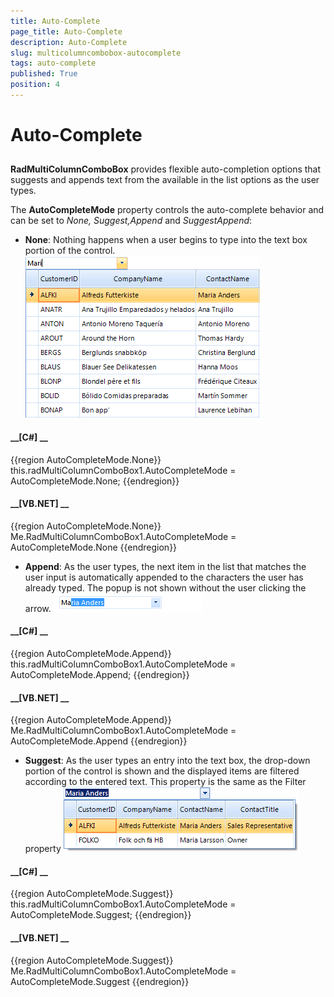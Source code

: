 ```yaml
---
title: Auto-Complete
page_title: Auto-Complete
description: Auto-Complete
slug: multicolumncombobox-autocomplete
tags: auto-complete
published: True
position: 4
---
```


# Auto-Complete



## 

__RadMultiColumnComboBox__ provides flexible auto-completion options that suggests
          and appends text from the available in the list options as the user types.
        

The __AutoCompleteMode__ property controls the auto-complete behavior and can be set to
          *None, Suggest,Append* and *SuggestAppend*:
        

* __None__: Nothing happens when a user begins to type into the text box portion of the control.
            ![multicolumncombobox-autocomplete 001](images/multicolumncombobox-autocomplete001.png)

#### __[C#] __

{{region AutoCompleteMode.None}}
	        this.radMultiColumnComboBox1.AutoCompleteMode = AutoCompleteMode.None;
	{{endregion}}



#### __[VB.NET] __

{{region AutoCompleteMode.None}}
	        Me.RadMultiColumnComboBox1.AutoCompleteMode = AutoCompleteMode.None
	{{endregion}}



* __Append__: As the user types, the next item in the list that matches the user input is automatically appended to the characters the user has already typed. The popup is not shown without the user clicking the arrow.
            ![multicolumncombobox-autocomplete 002](images/multicolumncombobox-autocomplete002.png)

#### __[C#] __

{{region AutoCompleteMode.Append}}
	        this.radMultiColumnComboBox1.AutoCompleteMode = AutoCompleteMode.Append;
	{{endregion}}



#### __[VB.NET] __

{{region AutoCompleteMode.Append}}
	        Me.RadMultiColumnComboBox1.AutoCompleteMode = AutoCompleteMode.Append
	{{endregion}}



* __Suggest__: As the user types an entry into the text box, the drop-down portion of the control is shown
              and the displayed items are filtered according to the entered text. This property is the same as the 
              Filter property
            ![multicolumncombobox-autocomplete 003](images/multicolumncombobox-autocomplete003.png)

#### __[C#] __

{{region AutoCompleteMode.Suggest}}
	        this.radMultiColumnComboBox1.AutoCompleteMode = AutoCompleteMode.Suggest;
	{{endregion}}



#### __[VB.NET] __

{{region AutoCompleteMode.Suggest}}
	        Me.RadMultiColumnComboBox1.AutoCompleteMode = AutoCompleteMode.Suggest
	{{endregion}}


